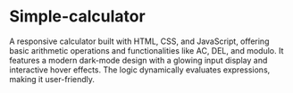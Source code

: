 # Simple-calculator
A responsive calculator built with HTML, CSS, and JavaScript, offering basic arithmetic operations and functionalities like AC, DEL, and modulo. It features a modern dark-mode design with a glowing input display and interactive hover effects. The logic dynamically evaluates expressions, making it user-friendly.
